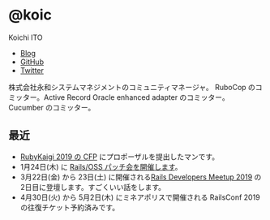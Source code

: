 # @koic

Koichi ITO

- [Blog](http://koic.hatenablog.com/)
- [GitHub](https://github.com/koic)
- [Twitter](https://twitter.com/koic)

株式会社永和システムマネジメントのコミュニティマネージャ。
RuboCop のコミッター。Active Record Oracle enhanced adapter のコミッター。Cucumber のコミッター。

## 最近

- [RubyKaigi 2019 の CFP](https://cfp.rubykaigi.org/events/2019) にプロポーザルを提出したマンです。
- 1月24日(木) に [Rails/OSS パッチ会を開催します](http://blog.agile.esm.co.jp/entry/rails-oss-patch-meetup-20190124)。
- 3月22日(金) から 23日(土) に開催される[Rails Developers Meetup 2019](https://railsdm.github.io/) の2日目に登壇します。すごくいい話をします。
- 4月30日(火) から 5月2日(木) にミネアポリスで開催される RailsConf 2019 の往復チケット予約済みです。
